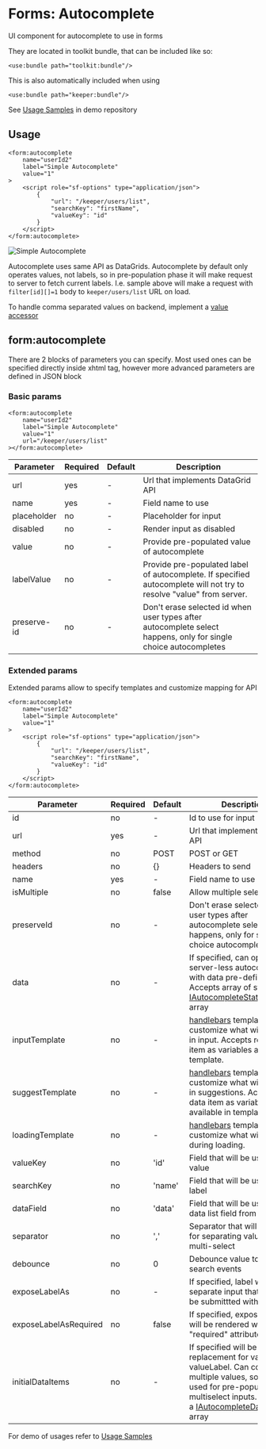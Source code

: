 # Forms: Autocomplete

UI component for autocomplete to use in forms

They are located in toolkit bundle, that can be included like so: 

```xhtml
<use:bundle path="toolkit:bundle"/>
```
This is also automatically included when using

```xhtml
<use:bundle path="keeper:bundle"/>
```

See [Usage Samples](https://github.com/spiral/app-keeper/blob/master/app/views/keeper/showcase/autocomplete.dark.php) in demo repository

## Usage

```xhtml
<form:autocomplete
    name="userId2"
    label="Simple Autocomplete"
    value="1"
>
    <script role="sf-options" type="application/json">
        {
            "url": "/keeper/users/list",
            "searchKey": "firstName",
            "valueKey": "id"
        }
    </script>
</form:autocomplete>
```

![Simple Autocomplete](https://user-images.githubusercontent.com/16134699/103222721-b7c27180-4935-11eb-8406-8bdf21952c1e.png)

Autocomplete uses same API as DataGrids. Autocomplete by default only operates values, not labels, so in pre-population phase it will make request to server to fetch current labels. I.e. sample above will make a request with `filter[id][]=1` body to `keeper/users/list` URL on load.

To handle comma separated values on backend, implement a [value accessor](/component/data-grid#value-accessors)

## form:autocomplete

There are 2 blocks of parameters you can specify.
Most used ones can be specified directly inside xhtml tag, however more advanced parameters are defined in JSON block 

### Basic params

```xhtml
<form:autocomplete
    name="userId2"
    label="Simple Autocomplete"
    value="1"
    url="/keeper/users/list"
></form:autocomplete>
```

Parameter|Required|Default|Description
--- | --- | --- |---
url|yes|-|Url that implements DataGrid API
name|yes|-|Field name to use
placeholder|no|-|Placeholder for input
disabled|no|-|Render input as disabled
value|no|-|Provide pre-populated value of autocomplete
labelValue|no|-|Provide pre-populated label of autocomplete. If specified autocomplete will not try to resolve "value" from server.
preserve-id|no|-|Don't erase selected id when user types after autocomplete select happens, only for single choice autocompletes

### Extended params

Extended params allow to specify templates and customize mapping for API

```xhtml
<form:autocomplete
    name="userId2"
    label="Simple Autocomplete"
    value="1"
>
    <script role="sf-options" type="application/json">
        {
            "url": "/keeper/users/list",
            "searchKey": "firstName",
            "valueKey": "id"
        }
    </script>
</form:autocomplete>
```

Parameter|Required|Default|Description
--- | --- | --- |---
id|no|-|Id to use for input
url|yes|-|Url that implements DataGrid API
method|no|POST|POST or GET
headers|no|{}|Headers to send
name|yes|-|Field name to use
isMultiple|no|false|Allow multiple selections
preserveId|no|-|Don't erase selected id when user types after autocomplete select happens, only for single choice autocompletes
data|no|-|If specified, can operate as server-less autocomplete with data pre-defined. Accepts array of strings or [IAutocompleteStaticDataItem](https://github.com/spiral/toolkit/blob/master/packages/autocomplete/src/types.ts#L3) array
inputTemplate|no|-|[handlebars](https://handlebarsjs.com/) template to customize what will display in input. Accepts row data item as variables available in template.
suggestTemplate|no|-|[handlebars](https://handlebarsjs.com/) template to customize what will display in suggestions. Accepts row data item as variables available in template.
loadingTemplate|no|-|[handlebars](https://handlebarsjs.com/) template to customize what will display during loading.
valueKey|no|'id'|Field that will be used as value
searchKey|no|'name'|Field that will be used as label
dataField|no|'data'|Field that will be used as data list field from response
separator|no|','|Separator that will be used for separating values in multi-select
debounce|no|0|Debounce value to throttle search events
exposeLabelAs|no|-|If specified, label will have a separate input that also will be submittted with a form
exposeLabelAsRequired|no|false|If specified, exposed label will be rendered with "required" attribute
initialDataItems|no|-|If specified will be used as replacement for value + valueLabel. Can contain multiple values, so can be used for pre-populating multiselect inputs. Should be a [IAutocompleteDataItem](https://github.com/spiral/toolkit/blob/master/packages/autocomplete/src/types.ts#L9) array 

For demo of usages refer to [Usage Samples](https://github.com/spiral/app-keeper/blob/master/app/views/keeper/showcase/autocomplete.dark.php) 
